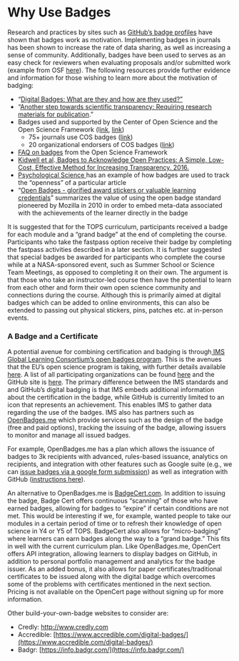 
# Why Use Badges

Research and practices by sites such as [GitHub’s badge profiles](https://docs.github.com/en/account-and-profile/setting-up-and-managing-your-github-profile/customizing-your-profile/personalizing-your-profile) have shown that badges work as motivation. Implementing badges in journals has been shown to increase the rate of data sharing, as well as increasing a sense of community. Additionally, badges have been used to serves as an easy check for reviewers when evaluating proposals and/or submitted work (example from OSF [here](https://osf.io/tvyxz/wiki/4.%20Incorporating%20Badge%20Visualization%20into%20Publications/)). The following resources provide further evidence and information for those wishing to learn more about the motivation of badging: 


*  “[Digital Badges: What are they and how are they used?”](https://elearningindustry.com/guide-to-digital-badges-how-used)
* “[Another step towards scientific transparency: Requiring research materials for publication](https://www.tandfonline.com/doi/full/10.1080/00224545.2018.1416272).”
* Badges used and supported by the Center of Open Science and the Open Science Framework (l[ink](https://www.cos.io/initiatives/badges?_ga=2.17524144.842955352.1643820823-1012715557.1643313828), [link](https://osf.io/tvyxz/)) 
    * 75+ journals use COS badges ([link](https://www.cos.io/initiatives/badges?_ga=2.17524144.842955352.1643820823-1012715557.1643313828))
    * 20 organizational endorsers of COS badges ([link](https://osf.io/tvyxz/wiki/5.%20Adoptions%20and%20Endorsements/)) 
* [FAQ on badges](https://osf.io/tvyxz/wiki/7.%20Frequently%20Asked%20Questions/) from the Open Science Framework
* [Kidwell et al](http://journals.plos.org/plosbiology/article?id=10.1371/journal.pbio.1002456).[ Badges to Acknowledge Open Practices: A Simple, Low-Cost, Effective Method for Increasing Transparency. 2016.](http://journals.plos.org/plosbiology/article?id=10.1371/journal.pbio.1002456)
* [Psychological Science ](https://journals.sagepub.com/toc/pss/current) has an example of how badges are used to track the “openness” of a particular article
* “[Open Badges - glorified award stickers or valuable learning credentials](https://www.academia.edu/11621164/Open_Badges_-_glorified_award_stickers_or_valuable_learning_credentials)” summarizes the value of using the open badge standard pioneered by Mozilla in 2010 in order to embed meta-data associated with the achievements of the learner directly in the badge 

It is suggested that for the TOPS curriculum, participants received a badge for each module and a “grand badge” at the end of completing the course. Participants who take the fastpass option receive their badge by completing the fastpass activities described in a later section. It is further suggested that special badges be awarded for participants who complete the course while at a NASA-sponsored event, such as Summer School or Science Team Meetings, as opposed to completing it on their own. The argument is that those who take an instructor-led course then have the potential to learn from each other and form their own open science community and connections during the course. Although this is primarily aimed at digital badges which can be added to online environments, this can also be extended to passing out physical stickers, pins, patches etc. at in-person events. 


### A Badge and a Certificate 

A potential avenue for combining certification and badging is through[ IMS Global Learning Consortium’s open badges program](https://openbadges.org/). This is the avenues that the EU’s open science program is taking, with further details available [here](https://openbadges.org/). A list of all participating organizations can be found [here](https://site.imsglobal.org/certifications?page=2&refinementList%5Bstandards_lvlx%5D%5B0%5D=Open%20Badges) and the GitHub site is [here](https://gist.github.com/cmcavoy/4114344). The primary difference between the IMS standards and and GitHub’s digital badging is that IMS embeds additional information about the certification in the badge, while GitHub is currently limited to an icon that represents an achievement. This enables IMS to gather data regarding the use of the badges. IMS also has partners such as [OpenBadges.me](https://openbadges.me/) which provide services such as the design of the badge (free and paid options), tracking the issuing of the badge, allowing issuers to monitor and manage all issued badges. 

For example, OpenBadges.me has a plan which allows the issuance of badges to 3k recipients with advanced, rules-based issuance, analytics on recipients, and integration with other features such as Google suite (e.g., we can [issue badges via a google form submission](https://openbadges.me/blog/latest-blogs/using-apis-and-integrations-with-open-badges/)) as well as integration with GitHub ([instructions here](https://openbadges.zendesk.com/hc/en-us/articles/360005942914-Simple-Badge-Issuing-API)). 

An alternative to OpenBadges.me is [BadgeCert.com](https://badgecert.com/how-it-works/). In addition to issuing the badge, Badge Cert offers continuous “scanning” of those who have earned badges, allowing for badges to “expire” if certain conditions are not met. This would be interesting if we, for example, wanted people to take our modules in a certain period of time or to refresh their knowledge of open science in Y4 or Y5 of TOPS. BadgeCert also allows for “micro-badging” where learners can earn badges along the way to a “grand badge.” This fits in well with the current curriculum plan. Like OpenBadges.me, OpenCert offers API integration, allowing learners to display badges on GitHub, in addition to personal portfolio management and analytics for the badge issuer. As an added bonus, it also allows for paper certificates/traditional certificates to be issued along with the digital badge which overcomes some of the problems with certificates mentioned in the next section. Pricing is not available on the OpenCert page without signing up for more information. 

Other build-your-own-badge websites to consider are:



* Credly:  http://www.credly.com
* Accredible: [https://www.accredible.com/digital-badges/](https://www.accredible.com/digital-badges/)
* Badgr: [https://info.badgr.com/](https://info.badgr.com/) 
